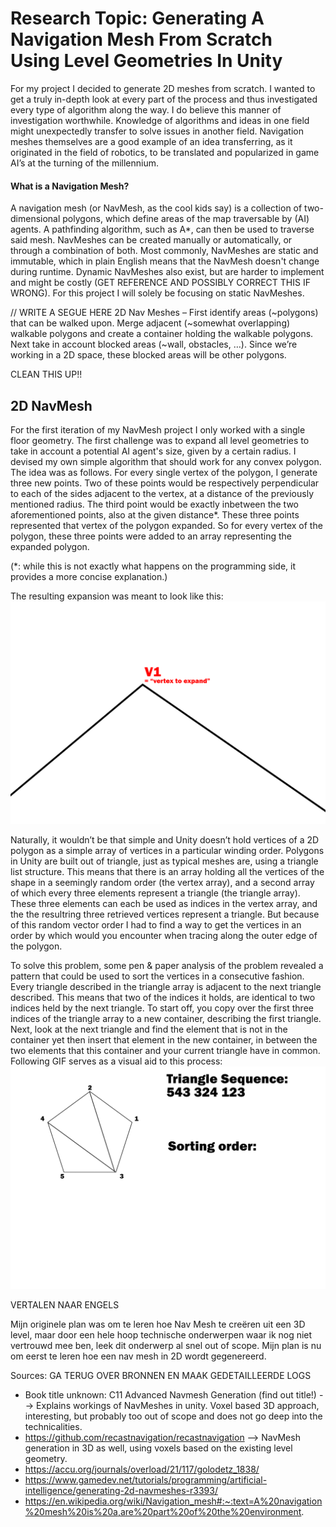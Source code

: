 # Research Topic: Generating A Navigation Mesh From Scratch Using Level Geometries In Unity
For my project I decided to generate 2D meshes from scratch. I wanted to get a truly in-depth look at every part of the process and thus investigated every type of algorithm along the way. I do believe this manner of investigation worthwhile. Knowledge of algorithms and ideas in one field might unexpectedly transfer to solve issues in another field. Navigation meshes themselves are a good example of an idea transferring, as it originated in the field of robotics, to be translated and popularized in game AI’s at the turning of the millennium. 

#### What is a Navigation Mesh?
A navigation mesh (or NavMesh, as the cool kids say) is a collection of two-dimensional polygons, which define areas of the map traversable by (AI) agents. A pathfinding algorithm, such as A*, can then be used to traverse said mesh. NavMeshes can be created manually or automatically, or through a combination of both. Most commonly, NavMeshes are static and immutable, which in plain English means that the NavMesh doesn't change during runtime. Dynamic NavMeshes also exist, but are harder to implement and might be costly (GET REFERENCE AND POSSIBLY CORRECT THIS IF WRONG). For this project I will solely be focusing on static NavMeshes.

// WRITE A SEGUE HERE
2D Nav Meshes – First identify areas (~polygons) that can be walked upon. Merge adjacent (~somewhat overlapping) walkable polygons and create a container holding the walkable polygons. Next take in account blocked areas (~wall, obstacles, …). Since we’re working in a 2D space, these blocked areas will be other polygons. 
 
CLEAN THIS UP!!
## 2D NavMesh
For the first iteration of my NavMesh project I only worked with a single floor geometry. The first challenge was to expand all level geometries to take in account a potential AI agent's size, given by a certain radius. I devised my own simple algorithm that should work for any convex polygon. The idea was as follows. For every single vertex of the polygon, I generate three new points. Two of these points would be respectively perpendicular to each of the sides adjacent to the vertex, at a distance of the previously mentioned radius. The third point would be exactly inbetween the two aforementioned points, also at the given distance*. These three points represented that vertex of the polygon expanded. So for every vertex of the polygon, these three points were added to an array representing the expanded polygon.

(*: while this is not exactly what happens on the programming side, it provides a more concise explanation.)

The resulting expansion was meant to look like this:
![](https://github.com/rutger-hertoghe/GPP_ResearchProject/blob/master/VertexExpand.gif)

Naturally, it wouldn’t be that simple and Unity doesn’t hold vertices of a 2D polygon as a simple array of vertices in a particular winding order. Polygons in Unity are built out of triangle, just as typical meshes are, using a triangle list structure. This means that there is an array holding all the vertices of the shape in a seemingly random order (the vertex array), and a second array of which every three elements represent a triangle (the triangle array). These three elements can each be used as indices in the vertex array, and the the resultring three retrieved vertices represent a triangle. But because of this random vector order I had to find a way to get the vertices in an order by which would you encounter when tracing along the outer edge of the polygon.

To solve this problem, some pen & paper analysis of the problem revealed a pattern that could be used to sort the vertices in a consecutive fashion. Every triangle described in the triangle array is adjacent to the next triangle described. This means that two of the indices it holds, are identical to two indices held by the next triangle. To start off, you copy over the first three indices of the triangle array to a new container, describing the first triangle. Next, look at the next triangle and find the element that is not in the container yet then insert that element in the new container, in between the two elements that this container and your current triangle have in common. Following GIF serves as a visual aid to this process:
![](https://github.com/rutger-hertoghe/GPP_ResearchProject/blob/master/VertexSort.gif)

VERTALEN NAAR ENGELS

Mijn originele plan was om te leren hoe Nav Mesh te creëren uit een 3D level, maar door een hele hoop technische onderwerpen waar ik nog niet vertrouwd mee ben, leek dit onderwerp al snel out of scope. Mijn plan is nu om eerst te leren hoe een nav mesh in 2D wordt gegenereerd. 

Sources:
GA TERUG OVER BRONNEN EN MAAK GEDETAILLEERDE LOGS
- Book title unknown: C11 Advanced Navmesh Generation (find out title!)
    --> Explains workings of NavMeshes in unity. Voxel based 3D approach, interesting, but probably too out of scope and does not go deep into the technicalities.
- https://github.com/recastnavigation/recastnavigation
    --> NavMesh generation in 3D as well, using voxels based on the existing level geometry.
- https://accu.org/journals/overload/21/117/golodetz_1838/
- https://www.gamedev.net/tutorials/programming/artificial-intelligence/generating-2d-navmeshes-r3393/
- https://en.wikipedia.org/wiki/Navigation_mesh#:~:text=A%20navigation%20mesh%20is%20a,are%20part%20of%20the%20environment.
